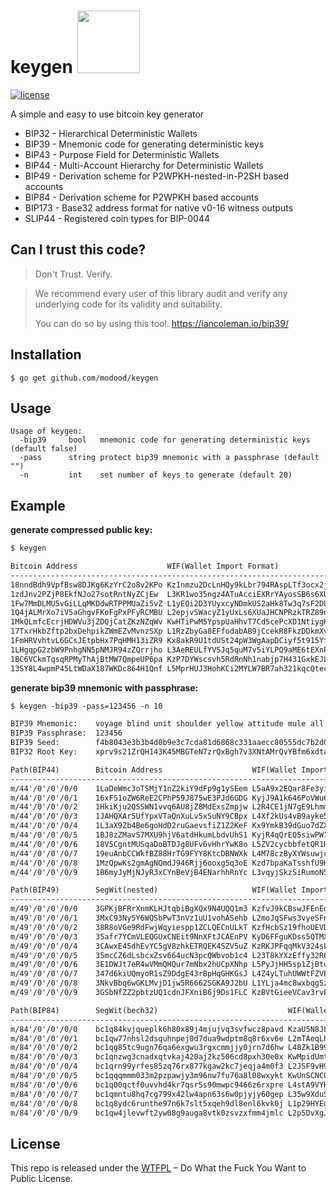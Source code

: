 keygen <img src="https://www.buybitcoinworldwide.com/img/segwit.png" width="100">
======

[![license](https://img.shields.io/badge/license-WTFPL%20--%20Do%20What%20the%20Fuck%20You%20Want%20to%20Public%20License-green.svg)](https://github.com/modood/keygen/blob/master/LICENSE)

A simple and easy to use bitcoin key generator

*   BIP32 - Hierarchical Deterministic Wallets
*   BIP39 - Mnemonic code for generating deterministic keys
*   BIP43 - Purpose Field for Deterministic Wallets
*   BIP44 - Multi-Account Hierarchy for Deterministic Wallets
*   BIP49 - Derivation scheme for P2WPKH-nested-in-P2SH based accounts
*   BIP84 - Derivation scheme for P2WPKH based accounts
*   BIP173 - Base32 address format for native v0-16 witness outputs
*   SLIP44 - Registered coin types for BIP-0044


Can I trust this code?
----------------------

> Don't Trust. Verify.

> We recommend every user of this library audit and verify any underlying code for its validity and suitability.
>
> You can do so by using this tool. https://iancoleman.io/bip39/

Installation
------------

```
$ go get github.com/modood/keygen
```

Usage
-----

```
Usage of keygen:
  -bip39     bool   mnemonic code for generating deterministic keys (default false)
  -pass      string protect bip39 mnemonic with a passphrase (default "")
  -n         int    set number of keys to generate (default 20)
```

Example
-------

**generate compressed public key:**

```txt
$ keygen

Bitcoin Address                    WIF(Wallet Import Format)                            SegWit(bech32)                             SegWit(nested)
---------------------------------------------------------------------------------------------------------------------------------------------------------------------
18nndBdh9VpfBsw8DJKg6KzYrC2o8v2KPo Kz1nmzu2DcLnHQy9kLbr794RAspLTf3ocx2jD2UnZRHN2EGuregS bc1q24c67qhugfla6zl3jj7x5uc48y6z5q7eecua4x 38fupM9MgfLj7fu2DWyXqnk9N9Um757G7D
1zdJnv2PZjP8EkfNJo27sotRntNyZCjEw  L3KR1wo35ngz4ATuAcciEXRrYAyosSB6s6XUP43H834hXpNqNNqC bc1qptnqgetfx7y220hwy3tl565mc73s75nq05u4mu 3HkC5ajZungAeFg2KjLUpV9Xa8Ahfw3Sqz
1Fw7MmDLMU5vGiLLqMKDdwRTPPMUaZi5vZ L1yEQi2D3YUyxcyNDmkUS2aHk8Tw3q7sF2DLEiamMr8gF79xhzXr bc1q50xc0sp2jnljv93el3at0v62gtv3dtwc2neh4q 338J9irj1kUN3CLVCo92oMizvPaYohq4BV
1Q4jALMrXo7iV5aGhgvFKoFgPxPFyRCMBU L2epjvSWacyZ1yUxLs6XUaJHCNPRzkTRZ89nxuMDM7eAQSKG1m2A bc1qlnl4t3l0sn0sllyu749qnj94edsstspd2w36ft 3GM6dMTEUrXi2oUhffqWzbwdUBb5wcFFRH
1MkQLmfcEcrjHDWVu3jZDQjCatZKzNZqWv KwHTiPwM5YpspUaHhvT7Cd5cePcXD1NtiygKpkMebo42jYPidhSU bc1quwt795fwxemp7vq5328xptvjwwpeh2036etjk7 3KRYMYGyNg8tZh9z43MDHowZ9SLqVyxvvx
17TxrHkbZftp2bxDehpikZWmEZvMvnzSXp L1RzZbyGa8EFfodabAB9jCcekR8FkzDDkmXvqTKkPvfhwN178h68 bc1qgm4rp4ha8fxuhqz40klqu65t528uz2q2gwlcvp 3FD42UuPBKwAfoXbEd5oCcUvrebpuhwDtW
1FmHRVvhtvL6GCsJEtpbHx7PqHMH13iZR9 Kx8akR9U1tdUSt24pW3WgAapDCiyf5t915YfHmQCSQ2zETHVN4fX bc1q58cutg45zz9d20jr6nsah0rf2vtx7falvl0jgc 3PHHzdZhM2QD4fDQHS7bnYx3ArCzYeQ3rv
1LHgqpG2zbW9PnhgNN5pNMJR94zZQrrjho L3AeREULfYV5Jq5quM7v5iYLPQ9aME6tEXnPQrDiCaxfGdTqMKFu bc1q6wfym27yfmvk4j3kvetjm0900wnzum4ys8a82q 34UKCs4q2NoG8MqZ17KNnNh1hfS173pMxp
1BC6VCkmTqsqRPMyThAjBtMW7QmpeUP6pa KzP7DYWscsvh5RdRnNh1nabjp7H431GxkEJLdxHJ9qZiHKr8kKQA bc1qdl9xnsvlj0ktqyy27v7lnkryq5t83yfgucuks8 3Ax9TfbihnUecfQFyfFMcN3wCAqcbhY5nX
13SY8L4wpmP45LtWDaX187WKDc864H1Qnf L5MprHUJ3HohKCi2MYLW7BR7ah321kqcQtecao9PyXsZ2xA4wb5P bc1qrtz2yvkg2dxrtqwdl08eaf0tkmd4ly9wct42tf 3JJGAp2cXkTpZGHCVWugLgEryyJ2nMC2po

```

**generate bip39 mnemonic with passphrase:**

```txt
$ keygen -bip39 -pass=123456 -n 10

BIP39 Mnemonic:    voyage blind unit shoulder yellow attitude mule all hire above obvious swap
BIP39 Passphrase:  123456
BIP39 Seed:        f4b8043e3b3b4d0b9e3c7cda81d6868c331aaecc80555dc7b2d0edce6b73ea50a91d67586f7461cd46caccee6e240a598a9aaa3063cdd9bec65a3d24d3aa551b
BIP32 Root Key:    xprv9s21ZrQH143K45MBGTeN7zrQxBgh7v3XNtAMrQvYBfm6xdtaVkjCFNyFHZ262PpMoiaA8JEFGUDPVV6qzB459nGgR1mjuigdTaG2NsKr5BG

Path(BIP44)        Bitcoin Address                    WIF(Wallet Import Format)
----------------------------------------------------------------------------------------------------------
m/44'/0'/0'/0/0    1LaDeWmc3oTSMjY1nZ2kiY9dFp9g1ySEem L5aA9x2EQar8Fe3yiwjLko39uGU8Unba4ZQ1kE8pejNAqJqpdbpY
m/44'/0'/0'/0/1    16xFS1oZW6ReE2CPhP59J875wE3PJd6GDG KyjJ9A1k646PoVWu67NcvhjBC6Y7ReofBUjmnBc4cgNXeGp8KWbJ
m/44'/0'/0'/0/2    1HkiKju2QSSWN1vvq6AU8jZ8MdExsZmpjw L2R4CE1jN7gE9Lhmm1oM2ELFjdn4etcxUuQm7YbFEFMxakdPu9rX
m/44'/0'/0'/0/3    1JAHQXAr5UfYpxVTaQnXuLv5xSuNY9CBpx L4Xf2kUs4vB9ayke59FVzCcZWVg8zA3MedR2QZwQHea6ubZi9Rko
m/44'/0'/0'/0/4    1L3aX9Zb4Be6goHdD2ruGaevsfiZ1Z2KeF Kx9YmkB39dGuo7dZXctc1jsjDRxrKcsiz6pWRJAAcNYydM3Z3rqE
m/44'/0'/0'/0/5    1BJ8zZMavS7MXU9hjV6atdHkumLbdvUhS1 KyjR4qQrEQ5siwPW1BoYtzLMhaFve1AqmHF2XTEjpZuH9D4ghFSf
m/44'/0'/0'/0/6    18V5CgntMUSqaDoBTDJg8UFv6vHhrYwK8o L5ZV2cycbbfetQR1HM6fcqkghUKyaKo5YE2PeDHBYg3qfwGMbJAb
m/44'/0'/0'/0/7    19euAnbCCWkfBZ88HrTG9FYY8KtcDBNWXk L4M78czByXYWsuwjcaFsAskfA86S6YgFSMtoRg62YYdQ1SNGPofX
m/44'/0'/0'/0/8    1MzQpwKs2gmAgNQmdJ946Rjj6ooxg5q3oE Kzd7bpaKaTsshfU9Hfn5WGGnEDph3XRfbgPFkkaVgsno2x6ng1ii
m/44'/0'/0'/0/9    1B6myJyMjNJyR3xCYnBeVjB4ENarhhRnYc L3vqyjSkzSiRumoN5D69hhYLCeJ6v1zwfbTGAEEgBnr5gntwURPj

Path(BIP49)        SegWit(nested)                     WIF(Wallet Import Format)
----------------------------------------------------------------------------------------------------------
m/49'/0'/0'/0/0    3GPKjBFRrXnmKLHJtqbiBgXQx9N4UQQ1m3 KzfvJ9kCBswJFEnEqtVwLguq7cWfx84o6qWxiT8HAWASuT1ScHMJ
m/49'/0'/0'/0/1    3MxC93Ny5Y6WQSbPwT3nVz1uU1vohASehb L2moJqSFws3vyeSFnTSeWpGGqXwCMDt3vaH4sFpHCgq7PDnU5upT
m/49'/0'/0'/0/2    38R8oVGe9RdFwjWqyiespp1ZCLQECnULkT KzfHcbSz19fhoUEVDuk1x4FzQwaPHdtoSEhap2CDzQL835x1G7CG
m/49'/0'/0'/0/3    35afr7YCmVLEQGUxCNEit9NnXFtJCAEnPV KyD6FFguKDss5QTMXqFD3tjrVTTKB1vcsPhwSepcRRts7ZkzSWFS
m/49'/0'/0'/0/4    3CAwxE45dhEvYC5gV8zhkETRQEK4SZV5uZ KzRKJPFqqMkV324sLP3XHJa95Zc1wrW1yF5m6pvmx2Dy2ve26qfe
m/49'/0'/0'/0/5    35mcCZ6dLsbcxZsv664ucN3pcQWbvob1c4 L23T8kYXzEffy32R6u8CdbDLph2xqXUkS4tNd4WuxQwGZAefrRAY
m/49'/0'/0'/0/6    3E1DWJt7eR4wVMmQHQur7mNbx2hUCpXNhp L5PyJjHH5sp1ZjBtupZrYHjVAWp6mxa2t4AsXdYr56CT1KtDAuYv
m/49'/0'/0'/0/7    347d6kiUQmyoR1sZ9DdgE43rBpHqGHKGsJ L4Z4yLTuhUWWtFZVEzL2Y8dMjuFGt8nJcDNzBg6m2qhQpMntJCg3
m/49'/0'/0'/0/8    3NkvBbq6wGKLMvjD1jw5R6662SGKA9J2bU L1YLja4mc8wxbqg5zMqPm18JT9RNT6vbkKVs17VAnXKSR6QNRVcp
m/49'/0'/0'/0/9    3GSbNfZZ2pbtzUQ1cdnJFXniB6j9Ds1FLC KzBVtGieeVCav3rvEYD9Rs7QtjN6HAZYQvQTD1rw3pLcZTWkayVZ

Path(BIP84)        SegWit(bech32)                             WIF(Wallet Import Format)
------------------------------------------------------------------------------------------------------------------
m/84'/0'/0'/0/0    bc1q84kvjqueplk6h80x89j4mjujvq3svfwcz8pavd KzaU5N8JLHEv8fwMmfjvxahD556a26QDDsGM8ETKrTUVSnTocS19
m/84'/0'/0'/0/1    bc1qw77nhsl2dsquhnpej0d7dua9wdptm8q8r6xv6e L2mTAeqLhJmmf9hK1MZ43t73cqwc7t1pg5yJHbhdYuiLPajmxLJU
m/84'/0'/0'/0/2    bc1qg85tc9ugn76qa6exgwu3rgxcmmjjy0jrn7d6hw L48Zk1B99S9FyKKcoD7KP8pEJ5WxsTW7d8wvRxVNypwdiZ1wckYf
m/84'/0'/0'/0/3    bc1qnzwg3cnadxqtvkaj420aj2kz506cd8pxh30e0x KwMpidUmtdp536ZA5sH4Tqn9nhmKMs93DUkN4WtQjksVyehi9qP7
m/84'/0'/0'/0/4    bc1qrn99yrfes85zq76rx877kgaw2kc7jeqja4m0f3 L2JSF9vH9oV8mqZPJjmbsswjqxdevhuMKcNyHZB3hfcpe2r79ena
m/84'/0'/0'/0/5    bc1qqqmmm033m2pzpawjy3m96nw7fu76a8l08wxykt KwUnSCNCQCLBymQPLwx62odRfEn4xwSKo9DRa3TgfXjG8Egw4cXq
m/84'/0'/0'/0/6    bc1q00qctf0uvvhd4kr7qsr5s90mwpc9466z6rxpre L4stA9VYKnRC8cEXk61HAFzqPHxSVcaUkPbynFc3wci8BxPf6wkP
m/84'/0'/0'/0/7    bc1qmntu8hq7cg799x42lw4apn63s6w0pjyjy60gep L35w9XduSfYhBDgXDzTKpf4y7f1VWT4uozTTE9xGonWdKa8XiZnN
m/84'/0'/0'/0/8    bc1q8ydc6runthe97n6k7slt5xqeh9dl8enl6kvk0j L1p29HYEgB7f1HGh1vEnneuzne8D7LaEPt5AgnArNnJ2LtiemwUK
m/84'/0'/0'/0/9    bc1qw4jlevwft2yw08g9auga8vtk0zsvzxfmm4jmlc L2p5DvXgJ8xLq6hjVuaWeyZe6pyPRP8hCbW7me6UVHfquNVoK8QP

```

License
-------

This repo is released under the [WTFPL](http://www.wtfpl.net/) – Do What the Fuck You Want to Public License.
